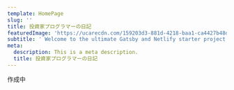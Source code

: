 ```yaml
---
template: HomePage
slug: ''
title: 投資家プログラマーの日記
featuredImage: 'https://ucarecdn.com/159203d3-881d-4218-baa1-ca4427b48d0d/'
subtitle: ' Welcome to the ultimate Gatsby and Netlify starter project.'
meta:
  description: This is a meta description.
  title: 投資家プログラマーの日記
---
```

作成中
